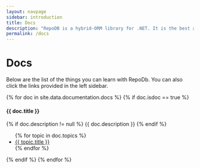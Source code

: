 ```yaml
---
layout: navpage
sidebar: introduction
title: Docs
description: "RepoDB is a hybrid-ORM library for .NET. It is the best alternative ORM to both Dapper and EntityFramework."
permalink: /docs
---
```


# Docs

Below are the list of the things you can learn with RepoDb. You can also click the links provided in the left sidebar.

{% for doc in site.data.documentation.docs %}
{% if doc.isdoc == true %}

#### {{ doc.title }}

{% if doc.description != null %}
{{ doc.description }}
{% endif %}

<ul>
    {% for topic in doc.topics %}
    <li><a href="{{ topic.url }}">{{ topic.title }}</a></li>
    {% endfor %}
</ul>

{% endif %}
{% endfor %}

